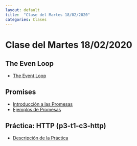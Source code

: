 ```yaml
---
layout: default
title:  "Clase del Martes 18/02/2020"
categories: Clases
---
```


# Clase del Martes 18/02/2020

## The Even Loop

* [The Event Loop]({{site.baseurl}}/tema2-async/event-loop/)

## Promises

* [Introducción a las Promesas]({{site.baseurl}}/tema2-async/promises)
* [Ejemplos de Promesas]({{site.baseurl}}/tema2-async/promise-examples)

## Práctica: HTTP (p3-t1-c3-http)

* [Descripción de la Práctica](https://ull-esit-dsi-1819.github.io/dsi-1819/tema1-introduccion/practicas/p3-t1-c3-http/)

